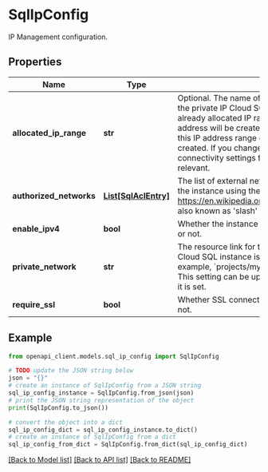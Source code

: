 # SqlIpConfig

IP Management configuration.

## Properties

Name | Type | Description | Notes
------------ | ------------- | ------------- | -------------
**allocated_ip_range** | **str** | Optional. The name of the allocated IP address range for the private IP Cloud SQL instance. This name refers to an already allocated IP range address. If set, the instance IP address will be created in the allocated range. Note that this IP address range can&#39;t be modified after the instance is created. If you change the VPC when configuring connectivity settings for the migration job, this field is not relevant. | [optional] 
**authorized_networks** | [**List[SqlAclEntry]**](SqlAclEntry.md) | The list of external networks that are allowed to connect to the instance using the IP. See https://en.wikipedia.org/wiki/CIDR_notation#CIDR_notation, also known as &#39;slash&#39; notation (e.g. &#x60;192.168.100.0/24&#x60;). | [optional] 
**enable_ipv4** | **bool** | Whether the instance should be assigned an IPv4 address or not. | [optional] 
**private_network** | **str** | The resource link for the VPC network from which the Cloud SQL instance is accessible for private IP. For example, &#x60;projects/myProject/global/networks/default&#x60;. This setting can be updated, but it cannot be removed after it is set. | [optional] 
**require_ssl** | **bool** | Whether SSL connections over IP should be enforced or not. | [optional] 

## Example

```python
from openapi_client.models.sql_ip_config import SqlIpConfig

# TODO update the JSON string below
json = "{}"
# create an instance of SqlIpConfig from a JSON string
sql_ip_config_instance = SqlIpConfig.from_json(json)
# print the JSON string representation of the object
print(SqlIpConfig.to_json())

# convert the object into a dict
sql_ip_config_dict = sql_ip_config_instance.to_dict()
# create an instance of SqlIpConfig from a dict
sql_ip_config_from_dict = SqlIpConfig.from_dict(sql_ip_config_dict)
```
[[Back to Model list]](../README.md#documentation-for-models) [[Back to API list]](../README.md#documentation-for-api-endpoints) [[Back to README]](../README.md)


